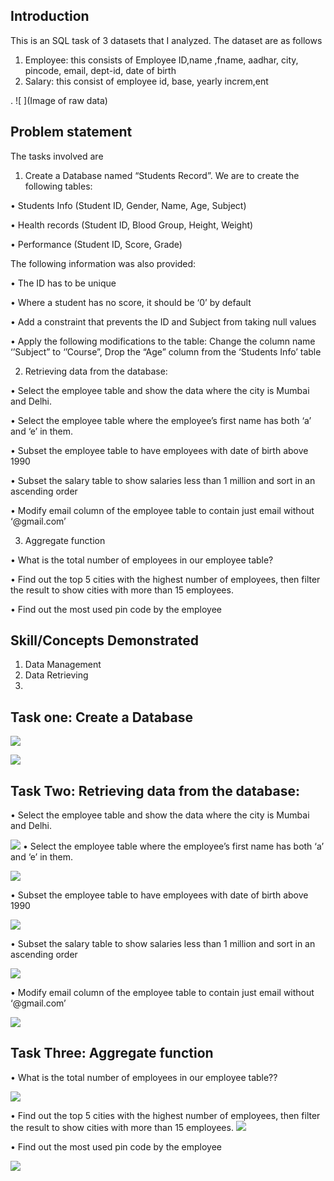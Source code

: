 ## Introduction
This is an SQL task of 3 datasets that I analyzed. The dataset are as follows
1.	Employee: this consists of Employee ID,name ,fname, aadhar, city, pincode, email, dept-id, date of birth
2.	Salary: this consist of employee id, base, yearly increm,ent

.  ![ ](Image of raw data)

## Problem statement
The tasks involved are
1.	Create a Database named “Students Record”. We are to create the following tables:
   
•	Students Info (Student ID, Gender, Name, Age, Subject)

•	Health records (Student ID, Blood Group, Height, Weight)

•	Performance (Student ID, Score, Grade)

The following information was also provided:

•	The ID has to be unique

•	Where a student has no score, it should be ‘0’ by default

•	Add a constraint that prevents the ID and Subject from taking null values

•	Apply the following modifications to the table: Change the column name ‘’Subject” to ‘’Course”, Drop the “Age” column from the ‘Students Info’ table 

2.	Retrieving data from the database:
	
•	Select the employee table and show the data where the city is Mumbai and Delhi.

•	Select the employee table where the employee’s first name has both ‘a’ and ‘e’ in them. 

•	Subset the employee table to have employees with date of birth above 1990

•	Subset the salary table to show salaries less than 1 million and sort in an ascending order

•	Modify email column of the employee table to contain just email without ‘@gmail.com’

3.	Aggregate function
   
•	What is the total number of employees in our employee table?

•	Find out the top 5 cities with the highest number of employees, then filter the result to show cities with more than 15 employees.

•	Find out the most used pin code by the employee

## Skill/Concepts Demonstrated
1.	Data Management	
2.	Data Retrieving
3.		
## Task one: Create a Database

![ ](TSK1A.jpg)

![ ](TSK1B.jpg)

## Task Two: Retrieving data from the database:

•	Select the employee table and show the data where the city is Mumbai and Delhi. 

![ ](TSK2A.jpg)
•	Select the employee table where the employee’s first name has both ‘a’ and ‘e’ in them.

 ![ ](TSK2B.jpg)
 
•	Subset the employee table to have employees with date of birth above 1990

![ ](TSK2C.jpg)

•	Subset the salary table to show salaries less than 1 million and sort in an ascending order

![ ](TSK2D.jpg)

•	Modify email column of the employee table to contain just email without ‘@gmail.com’

![ ](TSK2E.jpg)

## Task Three: Aggregate function 

•	What is the total number of employees in our employee table??

![ ](TSK3A.jpg)

•	Find out the top 5 cities with the highest number of employees, then filter the result to show cities with more than 15 employees.
![ ](TSK3B.jpg)

•	Find out the most used pin code by the employee

![ ](TSK3C.jpg)

